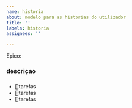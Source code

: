 ```yaml
---
name: historia
about: modelo para as historias do utilizador
title: ''
labels: historia
assignees: ''

---
```


Epico: 

### descriçao

###
- []tarefas
- []tarefas
- []tarefas
